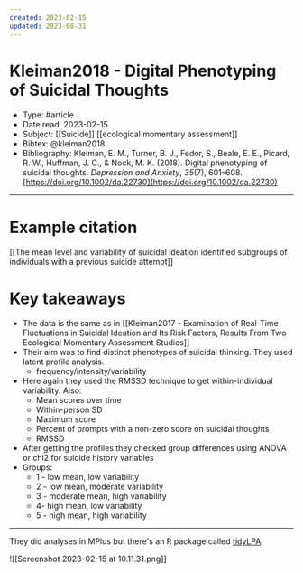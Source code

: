 ```yaml
---
created: 2023-02-15
updated: 2023-08-31
---
```

# Kleiman2018 - Digital Phenotyping of Suicidal Thoughts

* Type: #article
* Date read: 2023-02-15
* Subject: [[Suicide]] [[ecological momentary assessment]]
* Bibtex: @kleiman2018
* Bibliography: Kleiman, E. M., Turner, B. J., Fedor, S., Beale, E. E., Picard, R. W., Huffman, J. C., & Nock, M. K. (2018). Digital phenotyping of suicidal thoughts. _Depression and Anxiety_, _35_(7), 601–608. [https://doi.org/10.1002/da.22730](https://doi.org/10.1002/da.22730)
---
# Example citation

[[The mean level and variability of suicidal ideation identified subgroups of individuals with a previous suicide attempt]]

# Key takeaways
* The data is the same as in [[Kleiman2017 - Examination of Real-Time Fluctuations in Suicidal Ideation and Its Risk Factors, Results From Two Ecological Momentary Assessment Studies]]
* Their aim was to find distinct phenotypes of suicidal thinking. They used latent profile analysis.
	* frequency/intensity/variability
* Here again they used the RMSSD technique to get within-individual variability. Also:
	* Mean scores over time
	* Within-person SD
	* Maximum score
	* Percent of prompts with a non-zero score on suicidal thoughts
	* RMSSD
* After getting the profiles they checked group differences using ANOVA or chi2 for suicide history variables
* Groups:
	* 1 - low mean, low variability
	* 2 - low mean, moderate variability
	* 3 - moderate mean, high variability
	* 4- high mean, low variability
	* 5 - high mean, high variability

---

They did analyses in MPlus but there's an R package called [tidyLPA](https://cran.r-project.org/web/packages/tidyLPA/vignettes/Introduction_to_tidyLPA.html)

![[Screenshot 2023-02-15 at 10.11.31.png]]